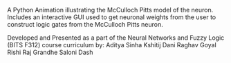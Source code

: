 A Python Animation illustrating the McCulloch Pitts model of the neuron. Includes an interactive GUI used to get neuronal weights from the user to construct logic gates from the McCulloch Pitts neuron.

Developed and Presented as a part of the Neural Networks and Fuzzy Logic (BITS F312) course curriculum by:
Aditya Sinha
Kshitij Dani
Raghav Goyal
Rishi Raj Grandhe
Saloni Dash 
 
